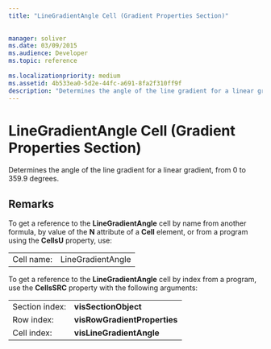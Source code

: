 ```yaml
---
title: "LineGradientAngle Cell (Gradient Properties Section)"
 
 
manager: soliver
ms.date: 03/09/2015
ms.audience: Developer
ms.topic: reference
 
ms.localizationpriority: medium
ms.assetid: 4b533ea0-5d2e-44fc-a691-8fa2f310ff9f
description: "Determines the angle of the line gradient for a linear gradient, from 0 to 359.9 degrees."
---
```


# LineGradientAngle Cell (Gradient Properties Section)

Determines the angle of the line gradient for a linear gradient, from 0 to 359.9 degrees.
  
## Remarks

To get a reference to the **LineGradientAngle** cell by name from another formula, by value of the **N** attribute of a **Cell** element, or from a program using the **CellsU** property, use: 
  
|||
|:-----|:-----|
| Cell name:  <br/> | LineGradientAngle  <br/> |
   
To get a reference to the **LineGradientAngle** cell by index from a program, use the **CellsSRC** property with the following arguments: 
  
|||
|:-----|:-----|
| Section index:  <br/> |**visSectionObject** <br/> |
| Row index:  <br/> |**visRowGradientProperties** <br/> |
| Cell index:  <br/> |**visLineGradientAngle** <br/> |
   

